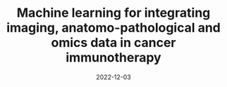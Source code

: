 ---
title: "Machine learning for integrating imaging, anatomo-pathological and omics data in cancer immunotherapy"
collection: talks
type: "Invited talk"
permalink: /talks/2022-12-03-talk-yamaguchi
venue: "INSERM - JSPS Joint Seminar"
date: 2022-12-03
location: "Yamaguchi University, Japan"
link: "http://aismec.gsm.yamaguchi-u.ac.jp/event/files/a36629f2aa77bdf5455644c4eaa76aad-71.html"
---